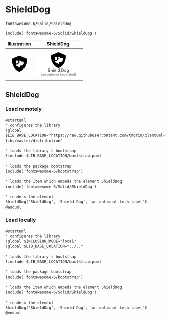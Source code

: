 # ShieldDog


```text
fontawesome-6/Solid/ShieldDog
```

```text
include('fontawesome-6/Solid/ShieldDog')
```



| Illustration | ShieldDog |
| :---: | :---: |
| ![illustration for Illustration](../../fontawesome-6/Solid/ShieldDog.png) | ![illustration for ShieldDog](../../fontawesome-6/Solid/ShieldDog.Local.png) |




## ShieldDog

### Load remotely
```plantuml
@startuml
' configures the library
!global $LIB_BASE_LOCATION="https://raw.githubusercontent.com/tmorin/plantuml-libs/master/distribution"

' loads the library's bootstrap
!include $LIB_BASE_LOCATION/bootstrap.puml

' loads the package bootstrap
include('fontawesome-6/bootstrap')

' loads the Item which embeds the element ShieldDog
include('fontawesome-6/Solid/ShieldDog')

' renders the element
ShieldDog('ShieldDog', 'Shield Dog', 'an optional tech label')
@enduml
```

### Load locally
```plantuml
@startuml
' configures the library
!global $INCLUSION_MODE="local"
!global $LIB_BASE_LOCATION="../.."

' loads the library's bootstrap
!include $LIB_BASE_LOCATION/bootstrap.puml

' loads the package bootstrap
include('fontawesome-6/bootstrap')

' loads the Item which embeds the element ShieldDog
include('fontawesome-6/Solid/ShieldDog')

' renders the element
ShieldDog('ShieldDog', 'Shield Dog', 'an optional tech label')
@enduml
```

